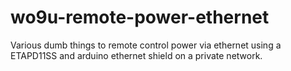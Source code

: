 # wo9u-remote-power-ethernet

Various dumb things to remote control power via ethernet using a
ETAPD11SS and arduino ethernet shield on a private network.
